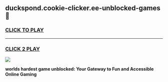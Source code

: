 
## duckspond.cookie-clicker.ee-unblocked-games 👋
<h3>
<a href="https://premium.freeplayer.one?title=duckspond.cookie-clicker.ee-unblocked-games&ref=14F">CLICK TO PLAY</a></h3>
<hr>

<h3>
<a href="https://premium.freeplayer.one?title=duckspond.cookie-clicker.ee-unblocked-games&ref=14F">CLICK 2 PLAY</a>
  
</h3>

<a href="https://premium.freeplayer.one?title=duckspond.cookie-clicker.ee-unblocked-games&ref=12F/"><img src="https://clearcache.store/games.png"></a>


**worlds hardest game unblocked: Your Gateway to Fun and Accessible Online Gaming**
